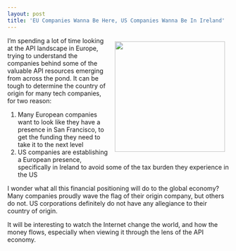 ```yaml
---
layout: post
title: 'EU Companies Wanna Be Here, US Companies Wanna Be In Ireland'
---
```

<p><img style="padding: 10px;" src="https://s3.amazonaws.com/kinlane-productions/bw-icons/bw-global-map.png" alt="" width="250" align="right" /></p>
<p>I&rsquo;m spending a lot of time looking at the API landscape in Europe, trying to understand the companies behind some of the valuable API resources emerging from across the pond. It can be tough to determine the country of origin for many tech companies, for two reason:</p>
<ol>
<li>Many European companies want to look like they have a presence in San Francisco, to get the funding they need to take it to the next level</li>
<li>US companies are establishing a European presence, specifically in Ireland to avoid some of the tax burden they experience in the US</li>
</ol>
<p>I wonder what all this financial positioning will do to the global economy? Many companies proudly wave the flag of their origin company, but others do not. US corporations definitely do not have any allegiance to their country of origin.</p>
<p>It will be interesting to watch the Internet change the world, and how the money flows, especially when viewing it through the lens of the API economy.</p>